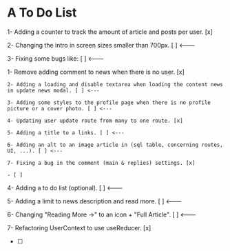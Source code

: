 # A To Do List

1- Adding a counter to track the amount of article and posts per user. [x]

2- Changing the intro in screen sizes smaller than 700px. [ ] <---

3- Fixing some bugs like: [ ] <---

1- Remove adding comment to news when there is no user. [x]

    2- Adding a loading and disable textarea when loading the content news in update news modal. [ ] <---

    3- Adding some styles to the profile page when there is no profile picture or a cover photo. [ ] <---

    4- Updating user update route from many to one route. [x]

    5- Adding a title to a links. [ ] <---

    6- Adding an alt to an image article in (sql table, concerning routes, UI, ...). [ ] <---

    7- Fixing a bug in the comment (main & replies) settings. [x]

    - [ ]

4- Adding a to do list (optional). [ ] <---

5- Adding a limit to news description and read more. [ ] <---

6- Changing "Reading More ->" to an icon + "Full Article". [ ] <---

7- Refactoring UserContext to use useReducer. [x]

- [ ]
